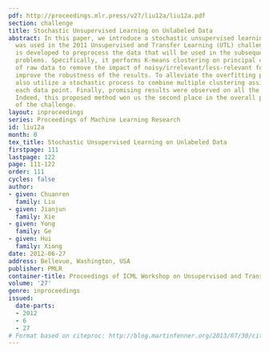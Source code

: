 ```yaml
---
pdf: http://proceedings.mlr.press/v27/liu12a/liu12a.pdf
section: challenge
title: Stochastic Unsupervised Learning on Unlabeled Data
abstract: In this paper, we introduce a stochastic unsupervised learning method that
  was used in the 2011 Unsupervised and Transfer Learning (UTL) challenge. This method
  is developed to preprocess the data that will be used in the subsequent classification
  problems. Specifically, it performs K-means clustering on principal components instead
  of raw data to remove the impact of noisy/irrelevant/less-relevant features and
  improve the robustness of the results. To alleviate the overfitting problem, we
  also utilize a stochastic process to combine multiple clustering assignments on
  each data point. Finally, promising results were observed on all the test data sets.
  Indeed, this proposed method won us the second place in the overall performance
  of the challenge.
layout: inproceedings
series: Proceedings of Machine Learning Research
id: liu12a
month: 0
tex_title: Stochastic Unsupervised Learning on Unlabeled Data
firstpage: 111
lastpage: 122
page: 111-122
order: 111
cycles: false
author:
- given: Chuanren
  family: Liu
- given: Jianjun
  family: Xie
- given: Yong
  family: Ge
- given: Hui
  family: Xiong
date: 2012-06-27
address: Bellevue, Washington, USA
publisher: PMLR
container-title: Proceedings of ICML Workshop on Unsupervised and Transfer Learning
volume: '27'
genre: inproceedings
issued:
  date-parts:
  - 2012
  - 6
  - 27
# Format based on citeproc: http://blog.martinfenner.org/2013/07/30/citeproc-yaml-for-bibliographies/
---
```

